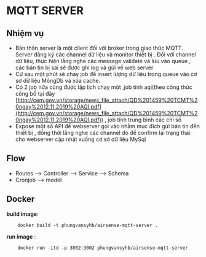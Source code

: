 # MQTT SERVER

## Nhiệm vụ

- Bản thân server là một client đối với broker trong giao thức MQTT. Server đăng ký các channel dữ liệu và monitor thiết
  bị . Đối với channel dữ liệu, thực hiện lắng nghe các message validate và lưu vào queue , các bản tin bị sai sẽ được
  ghi log và gửi về web server
- Cứ sau một phút sẽ chạy job để insert lượng dữ liệu trong queue vào cơ sở dữ liệu MôngDb và xóa cache.
- Có 2 job nữa cũng được lập lịch chạy một ,job tính aqi(theo công thức công bố tại
  đây [http://cem.gov.vn/storage/news_file_attach/QD%201459%20TCMT%20ngay%2012.11.2019%20AQI.pdf](http://cem.gov.vn/storage/news_file_attach/QD%201459%20TCMT%20ngay%2012.11.2019%20AQI.pdf))
  , job tính trung bình các chỉ số
- Expose một số API để webserver gọi vào nhằm mục đích gửi bản tin đến thiết bị , đồng thời lắng nghe các channel đó
  để confirm lại trạng thái cho webserver cập nhật xuống cơ sở dữ liệu MySql

## Flow
- Routes --> Controller --> Service --> Schema
- Cronjob --> model

## Docker

**build image**:

```
    docker build -t phungvansyhb/airsense-mqtt-server .
```

**run image** :

```
    docker run -itd -p 3002:3002 phungvansyhb/airsense-mqtt-server
```
